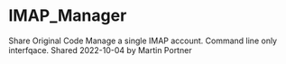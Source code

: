 # IMAP_Manager
Share Original Code
Manage a single IMAP account. Command line only interfqace.
Shared 2022-10-04 by Martin Portner
